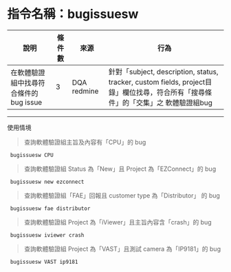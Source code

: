 # 指令名稱：bugissuesw

| 說明 | 條件數 | 來源 | 行為 |
| --- | --- | --- | --- |
| 在軟體驗證組中找尋符合條件的bug issue | 3 | DQA redmine | 針對「subject, description, status, tracker, custom fields, project目錄」欄位找尋，符合所有「搜尋條件」的「交集」之 軟體驗證組bug |

---

使用情境

> 查詢軟體驗證組主旨及內容有「CPU」的 bug

```
 bugissuesw CPU
```

> 查詢軟體驗證組 Status 為「New」且 Project 為「EZConnect」的 bug

```
 bugissuesw new ezconnect
```

> 查詢軟體驗證組「FAE」回報且 customer type 為「Distributor」 的 bug

```
 bugissuesw fae distributor
```

> 查詢軟體驗證組 Project 為「iViewer」且主旨內容含「crash」的 bug

```
 bugissuesw iviewer crash
```

> 查詢軟體驗證組 Project 為「VAST」且測試 camera 為「IP9181」的 bug

```
 bugissuesw VAST ip9181
```



